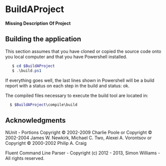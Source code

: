 # BuildAProject

__Missing Description Of Project__

## Building the application
This section assumes that you have cloned or copied the source code onto you local computer and that you have Powershell installed.
```Powershell
   $ cd $BuildAProject
   $ .\build.ps1
```

If everything goes well, the last lines shown in Powershell will be a build report with a status on each step in the build and status: ok.

The compiled files necessary to execute the build tool are located in:
```Powershell
  $ $BuildAProject\compile\build
```

## Acknowledgments
NUnit - Portions Copyright © 2002-2009 Charlie Poole or Copyright © 2002-2004 James W. Newkirk, Michael C. Two, Alexei A. Vorontsov or Copyright © 2000-2002 Philip A. Craig 

Fluent Command Line Parser - Copyright (c) 2012 - 2013, Simon Williams - All rights reserved.
